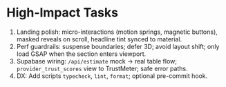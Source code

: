 # High-Impact Tasks

1) Landing polish: micro-interactions (motion springs, magnetic buttons), masked reveals on scroll, headline tint synced to material.
2) Perf guardrails: suspense boundaries; defer 3D; avoid layout shift; only load GSAP when the section enters viewport.
3) Supabase wiring: `/api/estimate` mock → real table flow; `provider_trust_scores` view to TrustMeter; safe error paths.
4) DX: Add scripts `typecheck`, `lint`, `format`; optional pre-commit hook.
